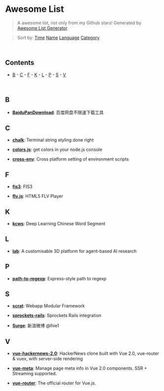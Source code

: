 # Awesome List

> A awesome list, not only from my Github stars! Generated by [Awesome List Generator](https://github.com/ttionya/Awesome-List-Generator).

> Sort by: [Time](https://github.com/ttionya/AwesomeList/blob/master/README.md) [Name](https://github.com/ttionya/AwesomeList/blob/master/README-NAME.md) [Language](https://github.com/ttionya/AwesomeList/blob/master/README-LANGUAGE.md) [Category](https://github.com/ttionya/AwesomeList/blob/master/README-CATEGORY.md) 

<br>

## Contents 

- [B](#b) - [C](#c) - [F](#f) - [K](#k) - [L](#l) - [P](#p) - [S](#s) - [V](#v) 

<br>

## B

- [**BaiduPanDownload**](https://github.com/Mrs4s/BaiduPanDownload): 百度网盘不限速下载工具

## C

- [**chalk**](https://github.com/chalk/chalk): Terminal string styling done right

- [**colors.js**](https://github.com/Marak/colors.js): get colors in your node.js console

- [**cross-env**](https://github.com/kentcdodds/cross-env): Cross platform setting of environment scripts

## F

- [**fis3**](https://github.com/fex-team/fis3): FIS3

- [**flv.js**](https://github.com/Bilibili/flv.js): HTML5 FLV Player

## K

- [**kcws**](https://github.com/koth/kcws): Deep Learning Chinese Word Segment 

## L

- [**lab**](https://github.com/deepmind/lab): A customisable 3D platform for agent-based AI research

## P

- [**path-to-regexp**](https://github.com/pillarjs/path-to-regexp): Express-style path to regexp

## S

- [**scrat**](https://github.com/scrat-team/scrat): Webapp Modular Framework

- [**sprockets-rails**](https://github.com/rails/sprockets-rails): Sprockets Rails integration

- [**Surge**](https://github.com/lhie1/Surge): 新浪微博 @lhie1

## V

- [**vue-hackernews-2.0**](https://github.com/vuejs/vue-hackernews-2.0): HackerNews clone built with Vue 2.0, vue-router & vuex, with server-side rendering

- [**vue-meta**](https://github.com/declandewet/vue-meta): Manage page meta info in Vue 2.0 components. SSR + Streaming supported.

- [**vue-router**](https://github.com/vuejs/vue-router): The official router for Vue.js.

